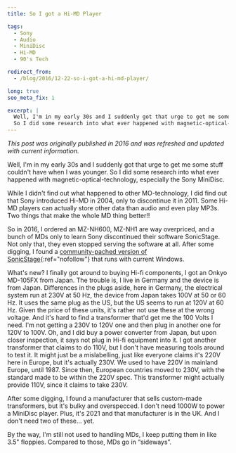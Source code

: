 ```yaml
---
title: So I got a Hi-MD Player

tags:
  - Sony
  - Audio
  - MiniDisc
  - Hi-MD
  - 90's Tech

redirect_from:
  - /blog/2016/12-22-so-i-got-a-hi-md-player/

long: true
seo_meta_fix: 1

excerpt: |
  Well, I'm in my early 30s and I suddenly got that urge to get me some stuff couldn't have when I was younger.
  So I did some research into what ever happened with magnetic-optical-technology, especially the Sony MiniDisc.
---
```

*This post was originally published in 2016 and was refreshed and updated with current information.*

Well, I'm in my early 30s and I suddenly got that urge to get me some stuff couldn't have when I was younger.
So I did some research into what ever happened with magnetic-optical-technology, especially the Sony MiniDisc.

While I didn't find out what happened to other MO-technology, I did find out that Sony introduced Hi-MD in 2004, only to discontinue it in 2011.
Some Hi-MD players can actually store other data than audio and even play MP3s.
Two things that make the whole MD thing better!!

So in 2016, I ordered an MZ-NH600, MZ-NH1 are way overpriced, and a bunch of MDs only to learn Sony discontinued their software SonicStage.
Not only that, they even stopped serving the software at all.
After some digging, I found a [community-pached version of SonicStage](https://forums.sonyinsider.com/files/file/95-sonicstage-43-ultimate-edition/){:ref="nofollow"} that runs with current Windows.

What's new?
I finally got around to buying Hi-fi components, I got an Onkyo MD-105FX from Japan.
The trouble is, I live in Germany and the device is from Japan.
Differences in the plugs aside, here in Germany, the electrical system run at 230V at 50 Hz, the device from Japan takes 100V at 50 or 60 Hz.
It uses the same plug as the US, but the US seems to run at 120V at 60 Hz.
Given the price of these units, it's rather not use these at the wrong voltage.
And it's hard to find a transformer that'd get me the 100 Volts I need.
I'm not getting a 230V to 120V one and then plug in another one for 120V to 100V.
Oh, and I did buy a power converter from Japan, but upon closer inspection, it says not plug in Hi-fi equipment into it.
I got another transformer that claims to do 110V, but I don't have measuring tools around to test it.
It might just be a mislabelling, just like everyone claims it's 220V here in Europe, but it's actually 230V.
We used to have 220V in mainland Europe, until 1987.
Since then, European countries moved to 230V, with the standard made to be within the 220V spec.
This transformer might actually provide 110V, since it claims to take 230V.

After some digging, I found a manufacturer that sells custom-made transformers, but it's bulky and overspecced.
I don't need 1000W to power a MiniDisc player.
Plus, it's 2021 and that manufacturer is in the UK.
And I don't need two of these… yet.

By the way, I'm still not used to handling MDs, I keep putting them in like 3.5" floppies.
Compared to those, MDs go in “sideways”.
